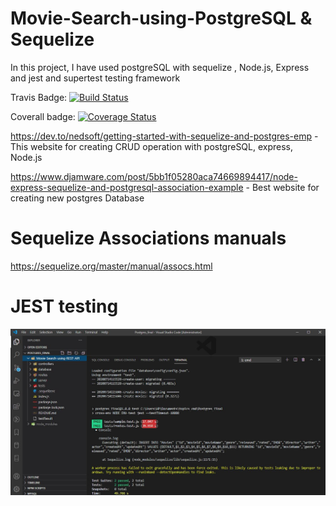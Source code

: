 # Movie-Search-using-PostgreSQL & Sequelize

In this project, I have used postgreSQL with sequelize , Node.js, Express and jest and supertest testing framework

Travis Badge: [![Build Status](https://travis-ci.com/Roshanbhuvad/Movie-Search-using-REST-API.svg?branch=master)](https://travis-ci.com/Roshanbhuvad/Movie-Search-using-REST-API)

Coverall badge: [![Coverage Status](https://coveralls.io/repos/github/Roshanbhuvad/Movie-Search-using-REST-API/badge.svg?branch=master)](https://coveralls.io/github/Roshanbhuvad/Movie-Search-using-REST-API?branch=master)

https://dev.to/nedsoft/getting-started-with-sequelize-and-postgres-emp - This website for creating CRUD operation with postgreSQL, express, Node.js

https://www.djamware.com/post/5bb1f05280aca74669894417/node-express-sequelize-and-postgresql-association-example - Best website for creating new postgres Database

# Sequelize Associations manuals

https://sequelize.org/master/manual/assocs.html

# JEST testing

<img src="Images/Moviesroutes_test.JPG">

